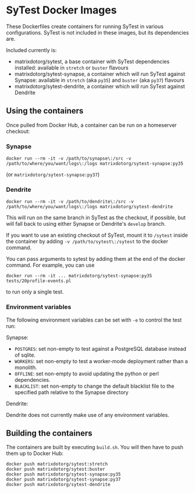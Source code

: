 # SyTest Docker Images

These Dockerfiles create containers for running SyTest in various
configurations. SyTest is not included in these images, but its dependencies
are.

Included currently is:

- matrixdotorg/sytest, a base container with SyTest dependencies installed:
  available in `stretch` or `buster` flavours
- matrixdotorg/sytest-synapse, a container which will run SyTest against
  Synapse: available in `stretch` (aka `py35`) and `buster` (aka `py37`)
  flavours
- matrixdotorg/sytest-dendrite, a container which will run SyTest against Dendrite

## Using the containers

Once pulled from Docker Hub, a container can be run on a homeserver checkout:

### Synapse

```
docker run --rm -it -v /path/to/synapse\:/src -v /path/to/where/you/want/logs\:/logs matrixdotorg/sytest-synapse:py35
```

(or `matrixdotorg/sytest-synapse:py37`)

### Dendrite

```
docker run --rm -it -v /path/to/dendrite\:/src -v /path/to/where/you/want/logs\:/logs matrixdotorg/sytest-dendrite
```

This will run on the same branch in SyTest as the checkout, if possible, but
will fall back to using either Synapse or Dendrite's `develop` branch.

If you want to use an existing checkout of SyTest, mount it to `/sytest` inside
the container by adding `-v /path/to/sytest\:/sytest` to the docker command.

You can pass arguments to sytest by adding them at the end of the docker
command. For example, you can use

```
docker run --rm -it ... matrixdotorg/sytest-synapse:py35 tests/20profile-events.pl
```

to run only a single test.

### Environment variables

The following environment variables can be set with `-e` to control the test run:

Synapse:

 * `POSTGRES`: set non-empty to test against a PostgreSQL database instead of sqlite.
 * `WORKERS`: set non-empty to test a worker-mode deployment rather than a
   monolith.
 * `OFFLINE`: set non-empty to avoid updating the python or perl dependencies.
 * `BLACKLIST`: set non-empty to change the default blacklist file to the
   specified path relative to the Synapse directory

Dendrite:

Dendrite does not currently make use of any environment variables.

## Building the containers

The containers are built by executing `build.sh`. You will then have to push
them up to Docker Hub:

```
docker push matrixdotorg/sytest:stretch
docker push matrixdotorg/sytest:buster
docker push matrixdotorg/sytest-synapse:py35
docker push matrixdotorg/sytest-synapse:py37
docker push matrixdotorg/sytest-dendrite
```
